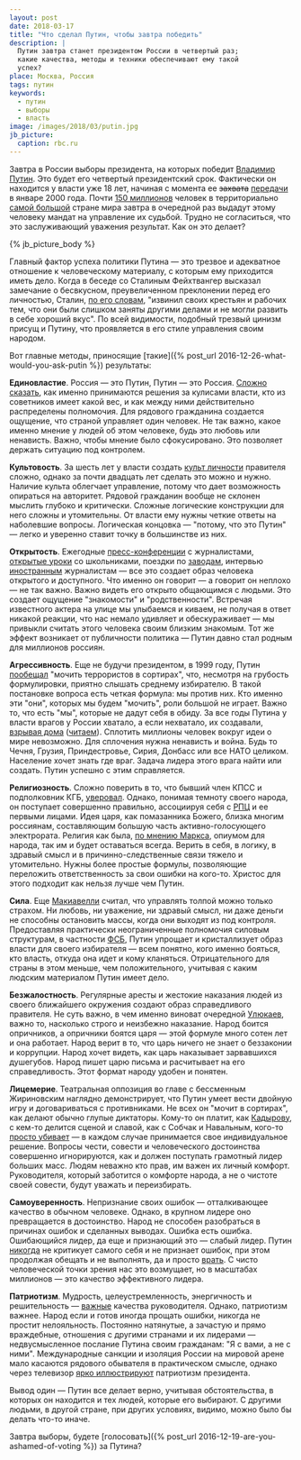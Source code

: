```yaml
---
layout: post
date: 2018-03-17
title: "Что сделал Путин, чтобы завтра победить"
description: |
  Путин завтра станет президентом России в четвертый раз;
  какие качества, методы и техники обеспечивают ему такой
  успех?
place: Москва, Россия
tags: путин
keywords:
  - путин
  - выборы
  - власть
image: /images/2018/03/putin.jpg
jb_picture:
  caption: rbc.ru
---
```


Завтра в России выборы президента, на которых победит
[Владимир Путин](https://ru.wikipedia.org/wiki/%D0%9F%D1%83%D1%82%D0%B8%D0%BD,_%D0%92%D0%BB%D0%B0%D0%B4%D0%B8%D0%BC%D0%B8%D1%80_%D0%92%D0%BB%D0%B0%D0%B4%D0%B8%D0%BC%D0%B8%D1%80%D0%BE%D0%B2%D0%B8%D1%87).
Это будет его четвертый президентский срок. Фактически он находится
у власти уже 18 лет, начиная с момента ее <del>захвата</del>
[передачи](http://kremlin.ru/events/president/news/37381)
в январе 2000 года. Почти
[150 миллионов](https://ru.wikipedia.org/wiki/%D0%9D%D0%B0%D1%81%D0%B5%D0%BB%D0%B5%D0%BD%D0%B8%D0%B5_%D0%A0%D0%BE%D1%81%D1%81%D0%B8%D0%B8)
человек в территориально
[самой большой](http://gotoroad.ru/best/biggestcountrys)
стране мира завтра в очередной раз выдадут этому человеку мандат
на управление их судьбой. Трудно не согласиться, что это заслуживающий
уважения результат. Как он это делает?

{% jb_picture_body %}

<!--more-->

Главный фактор успеха политики Путина &mdash; это трезвое и адекватное
отношение к человеческому материалу, с которым ему приходится иметь дело.
Когда в беседе со Сталиным Фейхтвангер высказал
замечание о бесвкусном, преувеличенном преклонении перед его личностью,
Сталин, [по его словам](http://lib.ru/%3E%3C/INPROZ/FEJHTWANGER/moscow1937.txt),
"извинил своих крестьян и рабочих тем, что они
были слишком заняты другими делами и не могли развить в себе хороший вкус".
По всей видимости, подобный трезвый цинизм присущ и Путину, что проявляется в его
стиле управления своим народом.

Вот главные методы,
приносящие [такие]({% post_url 2016-12-26-what-would-you-ask-putin %}) результаты:

**Единовластие**.
Россия &mdash; это Путин, Путин &mdash; это Россия. [Сложно сказать](https://inosmi.ru/russia/20140805/222160424.html),
как именно принимаются решения за кулисами власти, кто из советников имеет какой
вес, и как между ними действительно распределены полномочия. Для рядового гражданина создается
ощущение, что страной управляет один человек. Не так важно, какое именно
мнение у людей об этом человеке, будь это любовь или ненависть.
Важно, чтобы мнение было сфокусировано. Это позволяет держать ситуацию под
контролем.

**Культовость**.
За шесть лет у власти создать
[культ личности](https://ru.wikipedia.org/wiki/%D0%9A%D1%83%D0%BB%D1%8C%D1%82_%D0%BB%D0%B8%D1%87%D0%BD%D0%BE%D1%81%D1%82%D0%B8)
правителя сложно, однако за
почти двадцать лет сделать это можно и нужно. Наличие культа облегчает
управление, потому что дает возможность опираться на авторитет. Рядовой гражданин
вообще не склонен мыслить глубоко и критически. Сложные логические конструкции
для него сложны и утомительны. От власти ему нужны четкие ответы на наболевшие
вопросы. Логическая концовка &mdash; "потому, что это Путин" &mdash; легко и
уверенно ставит точку в большинстве из них.

**Открытость**.
Ежегодные [пресс-конференции](http://kremlin.ru/events/president/news/56378)
с журналистами,
[открытые уроки](https://ria.ru/society/20170901/1501532269.html) со школьниками,
поездки по [заводам](https://ria.ru/society/20180201/1513799897.html),
интервью [иностранным](https://www.1tv.ru/projects/putin/serii/putin-dokumentalnyy-film-olivera-stouna-chast-pervaya-smotret-onlayn)
журналистам
&mdash; все это создает образ человека открытого и доступного. Что именно он
говорит &mdash; а говорит он неплохо &mdash; не так важно. Важно видеть
его открыто общающимся с людьми. Это создает ощущение "знакомости" и "родственности".
Встречая известного актера на улице мы улыбаемся и киваем, не получая в ответ
никакой реакции, что нас немало удивляет и обескураживает &mdash; мы привыкли
считать этого человека своим близким знакомым. Тот же эффект возникает от
публичности политика &mdash; Путин давно стал родным для миллионов россиян.

**Агрессивность**.
Еще не будучи президентом, в 1999 году, Путин
[пообещал](https://ru.wikipedia.org/wiki/%D0%9C%D0%BE%D1%87%D0%B8%D1%82%D1%8C_%D0%B2_%D1%81%D0%BE%D1%80%D1%82%D0%B8%D1%80%D0%B5)
"мочить террористов в сортирах", что, несмотря на грубость формулировки,
приятно слышать среднему избирателю. В такой постановке вопроса есть четкая
формула: мы против них. Кто именно эти "они", которых мы будем "мочить", роли
большой не играет. Важно то, что есть "мы", которые не дадут себя в обиду.
За все годы Путина у власти врагов у России хватало, а если нехватало, их
создавали,
[взрывая дома](https://www.svoboda.org/a/28718520.html) ([читаем](https://ru.wikipedia.org/wiki/%D0%A4%D0%A1%D0%91_%D0%B2%D0%B7%D1%80%D1%8B%D0%B2%D0%B0%D0%B5%D1%82_%D0%A0%D0%BE%D1%81%D1%81%D0%B8%D1%8E)).
Сплотить миллионы человек
вокруг идеи о мире невозможно. Для сплочения нужна ненависть и война. Будь то
Чечня, Грузия, Приндестровье, Сирия, Донбасс или все НАТО целиком. Население
хочет знать где враг. Задача лидера этого врага найти или создать. Путин
успешно с этим справляется.

**Религиозность**.
Сложно поверить в то, что бывший член КПСС и подполковник КГБ,
[уверовал](https://inosmi.ru/politic/20171107/240697084.html).
Однако, понимая темноту своего народа, он поступает совершенно
правильно, ассоциируя себя с
[РПЦ](https://ru.wikipedia.org/wiki/%D0%A0%D1%83%D1%81%D1%81%D0%BA%D0%B0%D1%8F_%D0%BF%D1%80%D0%B0%D0%B2%D0%BE%D1%81%D0%BB%D0%B0%D0%B2%D0%BD%D0%B0%D1%8F_%D1%86%D0%B5%D1%80%D0%BA%D0%BE%D0%B2%D1%8C) и ее первыми лицами. Идея царя, как помазанника
Божего, близка многим россиянам, составляющим большую часть
активно-голосующего электрората. Религия как была, [по мнению Маркса](https://ru.wikipedia.org/wiki/%D0%9E%D0%BF%D0%B8%D1%83%D0%BC_%D0%BD%D0%B0%D1%80%D0%BE%D0%B4%D0%B0),
опиумом для народа, так им и будет оставаться всегда. Верить в себя, в логику,
в здравый смысл и в причинно-следственные связи тяжело и утомительно. Нужны
более простые формулы, позволяющие переложить ответственность за свои
ошибки на кого-то. Христос для этого подходит как нельзя лучше чем Путин.

**Сила**.
Еще [Макиавелли](https://ru.wikiquote.org/wiki/%D0%9D%D0%B8%D0%BA%D0%BA%D0%BE%D0%BB%D0%BE_%D0%9C%D0%B0%D0%BA%D0%B8%D0%B0%D0%B2%D0%B5%D0%BB%D0%BB%D0%B8)
считал, что управлять толпой можно только страхом. Ни любовь,
ни уважение, ни здравый смысл, ни даже деньги не способны остановить массы,
когда они выходят из под контроля. Предоставляя практически неограниченные полномочия
силовым структурам, в частности [ФСБ](http://www.compromat.ru/page_21304.htm), Путин упрощает и кристаллизует образ
власти для своего избирателя &mdash; всем понятно, кого именно бояться, кто власть,
откуда она идет и кому кланяться. Отрицательного для страны
в этом меньше, чем положительного, учитывая с каким людским материалом Путин
имеет дело.

**Безжалостность**.
Регулярные аресты и жестокие наказания людей из своего ближайшего окружения
создают образ справедливого правителя. Не суть важно, в чем именно виноват
очередной [Улюкаев](https://ru.wikipedia.org/wiki/%D0%A3%D0%BB%D1%8E%D0%BA%D0%B0%D0%B5%D0%B2,_%D0%90%D0%BB%D0%B5%D0%BA%D1%81%D0%B5%D0%B9_%D0%92%D0%B0%D0%BB%D0%B5%D0%BD%D1%82%D0%B8%D0%BD%D0%BE%D0%B2%D0%B8%D1%87),
важно то, насколько строго и неизбежно наказание. Народ боится опричников,
а опричники боятся царя &mdash; этой формуле много сотен лет и она работает. Народ
верит в то, что царь ничего не знает о беззаконии и коррупции. Народ хочет
видеть, как царь наказывает зарвавшихся душегубов. Народ пишет царю письма
и расчитывает на его справедливость. Этот формат народу удобен и понятен.

**Лицемерие**.
Театральная оппозиция во главе с бессменным Жириновским наглядно демонстрирует,
что Путин умеет вести двойную игру и договариваться с противниками.
Не всех он "мочит в сортирах", как делают обычно глупые диктаторы.
Кому-то он платит, как [Кадырову](https://www.segodnya.ua/world/nevzorov-putin-platit-dan-chechne-za-mir-dlya-rf-1022080.html),
с кем-то делится сценой и славой, как с Собчак и Навальным,
кого-то [просто убивает](https://republic.ru/russia/politicheskie_ubiystva_v_sovremennoy_rossii-1220581.xhtml)
&mdash; в каждом случае
принимается свое индивидуальное решение. Вопросы чести, совести
и человеческого достоинства совершенно игнорируются, как и должен поступать грамотный лидер
больших масс. Людям неважно кто прав, им важен их личный комфорт. Руководителя,
который заботится о комфорте народа, а не о чистоте своей совести, будут уважать и
переизбирать.

**Самоуверенность**.
Непризнание своих ошибок &mdash; отталкивающее качество в обычном человеке.
Однако, в крупном лидере оно превращается в достоинство. Народ не способен
разобраться в причинах ошибок и сделанных выводах. Ошибка есть ошибка.
Ошибающийся лидер, да еще и признающий это &mdash; слабый лидер. Путин
[никогда](https://thequestion.ru/questions/61697/putin-kogda-nibud-publichno-izvinyalsya-kogda-nibud-priznaval-oshibki)
не критикует самого себя и не признает ошибок, при этом продолжая обещать и не выполнять,
да и просто [врать](https://meduza.io/feature/2015/12/17/inostrantsy-ne-rvalis-usynovlyat-bolnyh-detey-na-samom-dele-net).
С чисто человеческой точки зрения нас это возмущает,
но в масштабах миллионов &mdash; это качество эффективного лидера.

**Патриотизм**.
Мудрость, целеустремленность, энергичность и решительность &mdash;
[важные](https://www.gd.ru/articles/4322-kachestva-rukovoditelya)
качества руководителя. Однако, патриотизм важнее. Народ если и готов иногда прощать ошибки,
никогда не простит нелояльность. Постоянно натянутые,
а зачастую и прямо враждебные, отношения с другими странами и их лидерами &mdash;
недвусмысленное послание Путина своим гражданам: "Я с вами, а не с ними".
Международные санкции и изоляция России на мировой арене мало касаются
рядового обывателя в практическом смысле, однако через телевизор
[ярко иллюстрируют](https://www.svoboda.org/a/29086249.html) патриотизм президента.

Вывод один &mdash; Путин все делает верно, учитывая обстоятельства, в которых
он находится и тех людей, которые его выбирают. С другими людьми, в другой
стране, при других условиях, видимо, можно было бы делать что-то иначе.

Завтра выборы, будете [голосовать]({% post_url 2016-12-19-are-you-ashamed-of-voting %}) за Путина?

